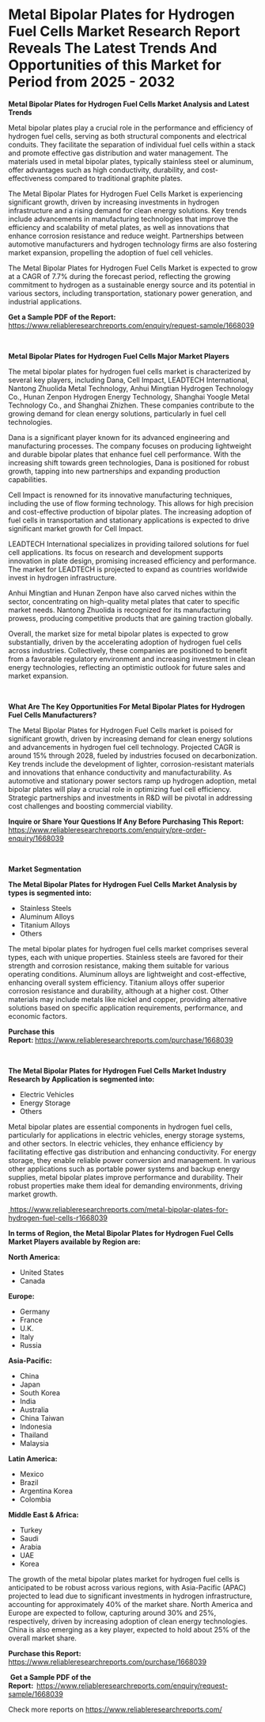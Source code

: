 <p><h1>Metal Bipolar Plates for Hydrogen Fuel Cells Market Research Report Reveals The Latest Trends And Opportunities of this Market for Period from 2025 - 2032</h1></p><p><strong>Metal Bipolar Plates for Hydrogen Fuel Cells Market Analysis and Latest Trends</strong></p>
<p><p>Metal bipolar plates play a crucial role in the performance and efficiency of hydrogen fuel cells, serving as both structural components and electrical conduits. They facilitate the separation of individual fuel cells within a stack and promote effective gas distribution and water management. The materials used in metal bipolar plates, typically stainless steel or aluminum, offer advantages such as high conductivity, durability, and cost-effectiveness compared to traditional graphite plates.</p><p>The Metal Bipolar Plates for Hydrogen Fuel Cells Market is experiencing significant growth, driven by increasing investments in hydrogen infrastructure and a rising demand for clean energy solutions. Key trends include advancements in manufacturing technologies that improve the efficiency and scalability of metal plates, as well as innovations that enhance corrosion resistance and reduce weight. Partnerships between automotive manufacturers and hydrogen technology firms are also fostering market expansion, propelling the adoption of fuel cell vehicles.</p><p>The Metal Bipolar Plates for Hydrogen Fuel Cells Market is expected to grow at a CAGR of 7.7% during the forecast period, reflecting the growing commitment to hydrogen as a sustainable energy source and its potential in various sectors, including transportation, stationary power generation, and industrial applications.</p></p>
<p><strong>Get a Sample PDF of the Report:&nbsp;</strong> <a href="https://www.reliableresearchreports.com/enquiry/request-sample/1668039?utm_campaign=2487&utm_medium=2&utm_source=Github&utm_content=ia&utm_term=08032025&utm_id=metal-bipolar-plates-for-hydrogen-fuel-cells">https://www.reliableresearchreports.com/enquiry/request-sample/1668039</a></p>
<p>&nbsp;</p>
<p><strong>Metal Bipolar Plates for Hydrogen Fuel Cells Major Market Players</strong></p>
<p><p>The metal bipolar plates for hydrogen fuel cells market is characterized by several key players, including Dana, Cell Impact, LEADTECH International, Nantong Zhuolida Metal Technology, Anhui Mingtian Hydrogen Technology Co., Hunan Zenpon Hydrogen Energy Technology, Shanghai Yoogle Metal Technology Co., and Shanghai Zhizhen. These companies contribute to the growing demand for clean energy solutions, particularly in fuel cell technologies.</p><p>Dana is a significant player known for its advanced engineering and manufacturing processes. The company focuses on producing lightweight and durable bipolar plates that enhance fuel cell performance. With the increasing shift towards green technologies, Dana is positioned for robust growth, tapping into new partnerships and expanding production capabilities.</p><p>Cell Impact is renowned for its innovative manufacturing techniques, including the use of flow forming technology. This allows for high precision and cost-effective production of bipolar plates. The increasing adoption of fuel cells in transportation and stationary applications is expected to drive significant market growth for Cell Impact.</p><p>LEADTECH International specializes in providing tailored solutions for fuel cell applications. Its focus on research and development supports innovation in plate design, promising increased efficiency and performance. The market for LEADTECH is projected to expand as countries worldwide invest in hydrogen infrastructure.</p><p>Anhui Mingtian and Hunan Zenpon have also carved niches within the sector, concentrating on high-quality metal plates that cater to specific market needs. Nantong Zhuolida is recognized for its manufacturing prowess, producing competitive products that are gaining traction globally.</p><p>Overall, the market size for metal bipolar plates is expected to grow substantially, driven by the accelerating adoption of hydrogen fuel cells across industries. Collectively, these companies are positioned to benefit from a favorable regulatory environment and increasing investment in clean energy technologies, reflecting an optimistic outlook for future sales and market expansion.</p></p>
<p>&nbsp;</p>
<p><strong>What Are The Key Opportunities For Metal Bipolar Plates for Hydrogen Fuel Cells Manufacturers?</strong></p>
<p><p>The Metal Bipolar Plates for Hydrogen Fuel Cells market is poised for significant growth, driven by increasing demand for clean energy solutions and advancements in hydrogen fuel cell technology. Projected CAGR is around 15% through 2028, fueled by industries focused on decarbonization. Key trends include the development of lighter, corrosion-resistant materials and innovations that enhance conductivity and manufacturability. As automotive and stationary power sectors ramp up hydrogen adoption, metal bipolar plates will play a crucial role in optimizing fuel cell efficiency. Strategic partnerships and investments in R&D will be pivotal in addressing cost challenges and boosting commercial viability.</p></p>
<p><strong>Inquire or Share Your Questions If Any Before Purchasing This Report:</strong> <a href="https://www.reliableresearchreports.com/enquiry/pre-order-enquiry/1668039?utm_campaign=2487&utm_medium=2&utm_source=Github&utm_content=ia&utm_term=08032025&utm_id=metal-bipolar-plates-for-hydrogen-fuel-cells">https://www.reliableresearchreports.com/enquiry/pre-order-enquiry/1668039</a></p>
<p>&nbsp;</p>
<p><strong>Market Segmentation</strong></p>
<p><strong>The Metal Bipolar Plates for Hydrogen Fuel Cells Market Analysis by types is segmented into:</strong></p>
<p><ul><li>Stainless Steels</li><li>Aluminum Alloys</li><li>Titanium Alloys</li><li>Others</li></ul></p>
<p><p>The metal bipolar plates for hydrogen fuel cells market comprises several types, each with unique properties. Stainless steels are favored for their strength and corrosion resistance, making them suitable for various operating conditions. Aluminum alloys are lightweight and cost-effective, enhancing overall system efficiency. Titanium alloys offer superior corrosion resistance and durability, although at a higher cost. Other materials may include metals like nickel and copper, providing alternative solutions based on specific application requirements, performance, and economic factors.</p></p>
<p><strong>Purchase this Report:&nbsp;</strong><a href="https://www.reliableresearchreports.com/purchase/1668039?utm_campaign=2487&utm_medium=2&utm_source=Github&utm_content=ia&utm_term=08032025&utm_id=metal-bipolar-plates-for-hydrogen-fuel-cells">https://www.reliableresearchreports.com/purchase/1668039</a></p>
<p>&nbsp;</p>
<p><strong>The Metal Bipolar Plates for Hydrogen Fuel Cells Market Industry Research by Application is segmented into:</strong></p>
<p><ul><li>Electric Vehicles</li><li>Energy Storage</li><li>Others</li></ul></p>
<p><p>Metal bipolar plates are essential components in hydrogen fuel cells, particularly for applications in electric vehicles, energy storage systems, and other sectors. In electric vehicles, they enhance efficiency by facilitating effective gas distribution and enhancing conductivity. For energy storage, they enable reliable power conversion and management. In various other applications such as portable power systems and backup energy supplies, metal bipolar plates improve performance and durability. Their robust properties make them ideal for demanding environments, driving market growth.</p></p>
<p><a href="https://www.reliableresearchreports.com/metal-bipolar-plates-for-hydrogen-fuel-cells-r1668039?utm_campaign=2487&utm_medium=2&utm_source=Github&utm_content=ia&utm_term=08032025&utm_id=metal-bipolar-plates-for-hydrogen-fuel-cells">&nbsp;https://www.reliableresearchreports.com/metal-bipolar-plates-for-hydrogen-fuel-cells-r1668039</a></p>
<p><strong>In terms of Region, the Metal Bipolar Plates for Hydrogen Fuel Cells Market Players available by Region are:</strong></p>
<p>
    <p> <strong> North America: </strong>
        <ul>
            <li>United States</li>
            <li>Canada</li>
        </ul>
        </p> 
    <p> <strong> Europe: </strong>
        <ul>
            <li>Germany</li>
            <li>France</li>
            <li>U.K.</li>
            <li>Italy</li>
            <li>Russia</li>
        </ul>
        </p> 
    <p> <strong> Asia-Pacific: </strong>
        <ul>
            <li>China</li>
            <li>Japan</li>
            <li>South Korea</li>
            <li>India</li>
            <li>Australia</li>
            <li>China Taiwan</li>
            <li>Indonesia</li>
            <li>Thailand</li>
            <li>Malaysia</li>
        </ul>
        </p> 
    <p> <strong> Latin America: </strong>
        <ul>
            <li>Mexico</li>
            <li>Brazil</li>
            <li>Argentina Korea</li>
            <li>Colombia</li>
        </ul>
        </p> 
    <p> <strong> Middle East & Africa: </strong>
        <ul>
            <li>Turkey</li>
            <li>Saudi</li>
            <li>Arabia</li>
            <li>UAE</li>
            <li>Korea</li>
        </ul>
    </p>
    </p>
<p><p>The growth of the metal bipolar plates market for hydrogen fuel cells is anticipated to be robust across various regions, with Asia-Pacific (APAC) projected to lead due to significant investments in hydrogen infrastructure, accounting for approximately 40% of the market share. North America and Europe are expected to follow, capturing around 30% and 25%, respectively, driven by increasing adoption of clean energy technologies. China is also emerging as a key player, expected to hold about 25% of the overall market share.</p></p>
<p><strong>Purchase this Report: </strong><a href="https://www.reliableresearchreports.com/purchase/1668039?utm_campaign=2487&utm_medium=2&utm_source=Github&utm_content=ia&utm_term=08032025&utm_id=metal-bipolar-plates-for-hydrogen-fuel-cells">https://www.reliableresearchreports.com/purchase/1668039</a></p>
<p>&nbsp;<strong>Get a Sample PDF of the Report:&nbsp;&nbsp;</strong><a href="https://www.reliableresearchreports.com/enquiry/request-sample/1668039?utm_campaign=2487&utm_medium=2&utm_source=Github&utm_content=ia&utm_term=08032025&utm_id=metal-bipolar-plates-for-hydrogen-fuel-cells">https://www.reliableresearchreports.com/enquiry/request-sample/1668039</a></p>
<p><strong></strong></p>
<p>Check more reports on <a href="https://www.reliableresearchreports.com/?utm_campaign=2487&utm_medium=2&utm_source=Github&utm_content=ia&utm_term=08032025&utm_id=metal-bipolar-plates-for-hydrogen-fuel-cells">https://www.reliableresearchreports.com/</a></p>